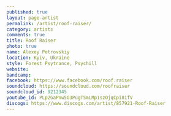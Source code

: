 ```yaml
---
published: true
layout: page-artist
permalink: /artist/roof-raiser/
category: artists
comments: true
title: Roof Raiser
photo: true
name: Alexey Petrovskiy
location: Kyiv, Ukraine
style: Forest Psytrance, Psychill
website: 
bandcamp: 
facebook: https://www.facebook.com/roof.raiser
soundcloud: https://soundcloud.com/roofraiser
soundcloud_id: 9212345
youtube_id: PLp2GaPnw5O3PugTSmLMp1szOjqCpi81fV
discogs: https://www.discogs.com/artist/857921-Roof-Raiser
---
```

